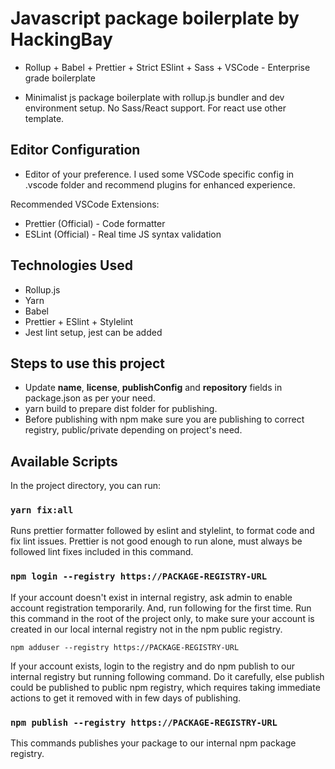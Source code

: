 # Javascript package boilerplate by HackingBay

- Rollup + Babel + Prettier + Strict ESlint + Sass + VSCode - Enterprise grade boilerplate

- Minimalist js package boilerplate with rollup.js bundler and dev environment setup. No Sass/React support. For react use other template.

## Editor Configuration

- Editor of your preference. I used some VSCode specific config in .vscode folder and recommend plugins for enhanced experience.

Recommended VSCode Extensions:
- Prettier (Official) - Code formatter
- ESLint (Official) - Real time JS syntax validation

## Technologies Used

- Rollup.js
- Yarn
- Babel
- Prettier + ESlint + Stylelint
- Jest lint setup, jest can be added

## Steps to use this project
- Update **name**, **license**, **publishConfig** and **repository** fields in package.json as per your need.
- yarn build to prepare dist folder for publishing.
- Before publishing with npm make sure you are publishing to correct registry, public/private depending on project's need.

## Available Scripts

In the project directory, you can run:

### `yarn fix:all`

Runs prettier formatter followed by eslint and stylelint, to format code and fix lint issues.
Prettier is not good enough to run alone, must always be followed lint fixes included in this command.

### `npm login --registry https://PACKAGE-REGISTRY-URL`

If your account doesn't exist in internal registry, ask admin to enable account registration temporarily. And, run following for the first time. Run this command in the root of the project only, to make sure your account is created in our local internal registry not in the npm public registry.

`npm adduser --registry https://PACKAGE-REGISTRY-URL`

If your account exists, login to the registry and do npm publish to our internal registry but running following command. Do it carefully, else publish could be published to public npm registry, which requires taking immediate actions to get it removed with in few days of publishing.

### `npm publish --registry https://PACKAGE-REGISTRY-URL`

This commands publishes your package to our internal npm package registry.